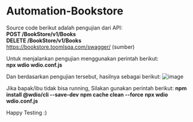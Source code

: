 # Automation-Bookstore
Source code berikut adalah pengujian dari API: <br />**POST /BookStore/v1/Books** <br />**DELETE /BookStore/v1/Books**
<br />https://bookstore.toomlsqa.com/swagger/ (sumber)

Untuk menjalankan pengujian menggunakan perintah berikut:
<br />**npx wdio wdio.conf.js**

Dan berdasarkan pengujian tersebut, hasilnya sebagai berikut:
![image](https://github.com/sanny2304/Automation-Bookstore/assets/47511461/52e034e0-be6e-4923-b38a-1010dbbb7901)


Jika bapak/ibu tidak bisa running, Silakan gunakan perintah berikut:
**npm install @wdio/cli --save-dev**
**npm cache clean --force**
**npx wdio wdio.conf.js**

Happy Testing :)


